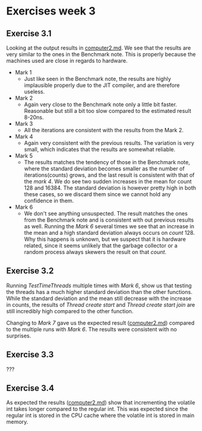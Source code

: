 # Exercises week 3

## Exercise 3.1

Looking at the output results in [computer2.md](computer2.md). We see that the results are very similar to the ones in the Benchmark note. This is properly because the machines used are close in regards to hardware. 

- Mark 1 
    - Just like seen in the Benchmark note, the results are highly implausible properly due to the JIT compiler, and are therefore useless. 
- Mark 2
    - Again very close to the Benchmark note only a little bit faster. Reasonable but still a bit too slow compared to the estimated result 8-20ns.
- Mark 3
    - All the iterations are consistent with the results from the Mark 2.
- Mark 4
    - Again very consistent with the previous results. The variation is very small, which indicates that the results are somewhat reliable.
- Mark 5
    - The results matches the tendency of those in the Benchmark note, where the standard deviation becomes smaller as the number of iterations(counts) grows, and the last result is consistent with that of the *mark 4*. We do see two sudden increases in the mean for count 128 and 16384. The standard deviation is however pretty high in both these cases, so we discard them since we cannot hold any confidence in them.
- Mark 6
    - We don't see anything unsuspected. The result matches the ones from the Benchmark note and is consistent with out previous results as well. Running the *Mark 6* several times we see that an increase in the mean and a high standard deviation always occurs on *count* 128. Why this happens is unknown, but we suspect that it is hardware related, since it seems unlikely that the garbage collector or a random process always skewers the result on that *count*.

## Exercise 3.2
Running *TestTimeThreads* multiple times with *Mark 6*, show us that testing the threads has a much higher standard deviation than the other functions. While the standard deviation and the mean still decrease with the increase in counts, the results of *Thread create start* and *Thread create start join* are still incredibly high compared to the other function. 

Changing to *Mark 7* gave us the expected result ([computer2.md](computer2.md)) compared to the multiple runs with *Mark 6*. The results were consistent with no surprises. 

## Exercise 3.3

???

## Exercise 3.4
As expected the results ([computer2.md](computer2.md)) show that incrementing the volatile int takes longer compared to the regular int. This was expected since the regular int is stored in the CPU cache where the volatile int is stored in main memory.